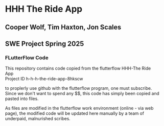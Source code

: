 # HHH The Ride App
## Cooper Wolf, Tim Haxton, Jon Scales
## SWE Project  Spring 2025
### FLutterFlow Code 
This repository contains code copied from the flutterflow HHH-The Ride App  
Project ID  h-h-h-the-ride-app-8hkscw

to proplerly use github with the flutterflow program, one must subscribe.  Since
we don't want to spend any $$, this code has simply been copied and pasted into 
files.  

As files are modified in the flutterflow work environment (online - via web page), the
modified code will be updated here manually by a team of underpaid, malnurished scribes. 

